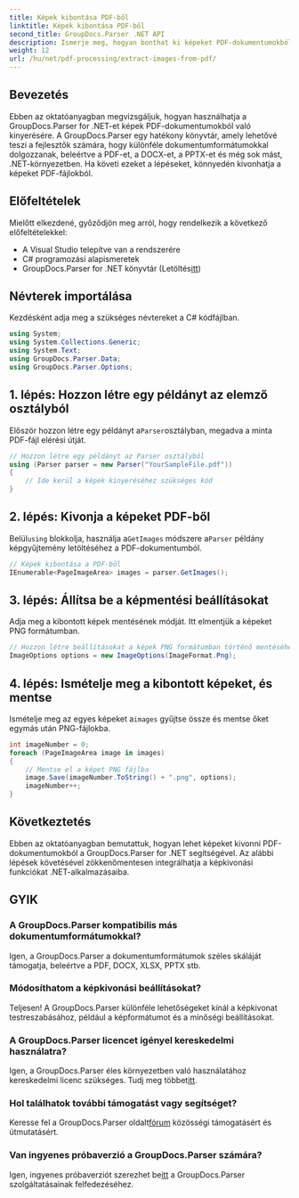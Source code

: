 ```yaml
---
title: Képek kibontása PDF-ből
linktitle: Képek kibontása PDF-ből
second_title: GroupDocs.Parser .NET API
description: Ismerje meg, hogyan bonthat ki képeket PDF-dokumentumokból a GroupDocs.Parser for .NET segítségével. Lépésről lépésre útmutató kódpéldákkal.
weight: 12
url: /hu/net/pdf-processing/extract-images-from-pdf/
---
```

## Bevezetés
Ebben az oktatóanyagban megvizsgáljuk, hogyan használhatja a GroupDocs.Parser for .NET-et képek PDF-dokumentumokból való kinyerésére. A GroupDocs.Parser egy hatékony könyvtár, amely lehetővé teszi a fejlesztők számára, hogy különféle dokumentumformátumokkal dolgozzanak, beleértve a PDF-et, a DOCX-et, a PPTX-et és még sok mást, .NET-környezetben. Ha követi ezeket a lépéseket, könnyedén kivonhatja a képeket PDF-fájlokból.
## Előfeltételek
Mielőtt elkezdené, győződjön meg arról, hogy rendelkezik a következő előfeltételekkel:
- A Visual Studio telepítve van a rendszerére
- C# programozási alapismeretek
-  GroupDocs.Parser for .NET könyvtár (Letöltés[itt](https://releases.groupdocs.com/parser/net/))

## Névterek importálása
Kezdésként adja meg a szükséges névtereket a C# kódfájlban.
```csharp
using System;
using System.Collections.Generic;
using System.Text;
using GroupDocs.Parser.Data;
using GroupDocs.Parser.Options;
```
## 1. lépés: Hozzon létre egy példányt az elemző osztályból
 Először hozzon létre egy példányt a`Parser`osztályban, megadva a minta PDF-fájl elérési útját.
```csharp
// Hozzon létre egy példányt az Parser osztályból
using (Parser parser = new Parser("YourSampleFile.pdf"))
{
    // Ide kerül a képek kinyeréséhez szükséges kód
}
```
## 2. lépés: Kivonja a képeket PDF-ből
 Belül`using` blokkolja, használja a`GetImages` módszere a`Parser` példány képgyűjtemény letöltéséhez a PDF-dokumentumból.
```csharp
// Képek kibontása a PDF-ből
IEnumerable<PageImageArea> images = parser.GetImages();
```
## 3. lépés: Állítsa be a képmentési beállításokat
Adja meg a kibontott képek mentésének módját. Itt elmentjük a képeket PNG formátumban.
```csharp
// Hozzon létre beállításokat a képek PNG formátumban történő mentéséhez
ImageOptions options = new ImageOptions(ImageFormat.Png);
```
## 4. lépés: Ismételje meg a kibontott képeket, és mentse
 Ismételje meg az egyes képeket a`images` gyűjtse össze és mentse őket egymás után PNG-fájlokba.
```csharp
int imageNumber = 0;
foreach (PageImageArea image in images)
{
    // Mentse el a képet PNG fájlba
    image.Save(imageNumber.ToString() + ".png", options);
    imageNumber++;
}
```

## Következtetés
Ebben az oktatóanyagban bemutattuk, hogyan lehet képeket kivonni PDF-dokumentumokból a GroupDocs.Parser for .NET segítségével. Az alábbi lépések követésével zökkenőmentesen integrálhatja a képkivonási funkciókat .NET-alkalmazásaiba.

## GYIK
### A GroupDocs.Parser kompatibilis más dokumentumformátumokkal?
Igen, a GroupDocs.Parser a dokumentumformátumok széles skáláját támogatja, beleértve a PDF, DOCX, XLSX, PPTX stb.
### Módosíthatom a képkivonási beállításokat?
Teljesen! A GroupDocs.Parser különféle lehetőségeket kínál a képkivonat testreszabásához, például a képformátumot és a minőségi beállításokat.
### A GroupDocs.Parser licencet igényel kereskedelmi használatra?
 Igen, a GroupDocs.Parser éles környezetben való használatához kereskedelmi licenc szükséges. Tudj meg többet[itt](https://purchase.groupdocs.com/buy).
### Hol találhatok további támogatást vagy segítséget?
 Keresse fel a GroupDocs.Parser oldalt[fórum](https://forum.groupdocs.com/c/parser/17) közösségi támogatásért és útmutatásért.
### Van ingyenes próbaverzió a GroupDocs.Parser számára?
 Igen, ingyenes próbaverziót szerezhet be[itt](https://releases.groupdocs.com/) a GroupDocs.Parser szolgáltatásainak felfedezéséhez.